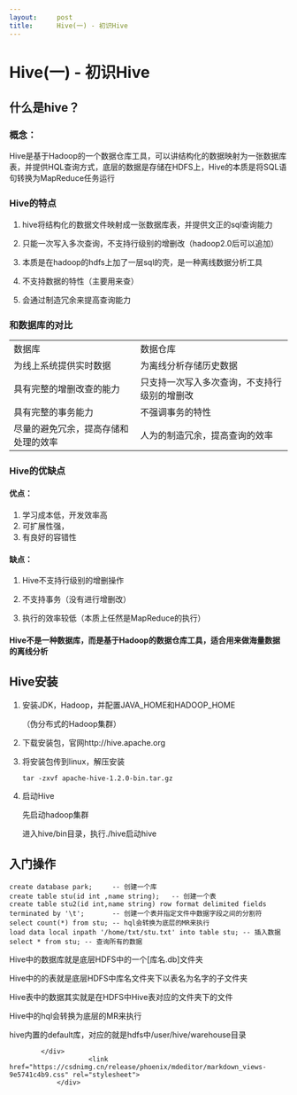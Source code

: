 ```yaml
---
layout:     post
title:      Hive(一) - 初识Hive
---
```

<div id="article_content" class="article_content clearfix csdn-tracking-statistics" data-pid="blog" data-mod="popu_307" data-dsm="post">
								            <div id="content_views" class="markdown_views prism-atom-one-dark">
							<!-- flowchart 箭头图标 勿删 -->
							<svg xmlns="http://www.w3.org/2000/svg" style="display: none;"><path stroke-linecap="round" d="M5,0 0,2.5 5,5z" id="raphael-marker-block" style="-webkit-tap-highlight-color: rgba(0, 0, 0, 0);"></path></svg>
							<h1><a id="Hive__Hive_0"></a>Hive(一) - 初识Hive</h1>
<h2><a id="hive_2"></a>什么是hive？</h2>
<h3><a id="_4"></a>概念：</h3>
<p>Hive是基于Hadoop的一个数据仓库工具，可以讲结构化的数据映射为一张数据库表，并提供HQL查询方式，底层的数据是存储在HDFS上，Hive的本质是将SQL语句转换为MapReduce任务运行</p>
<h3><a id="Hive_8"></a>Hive的特点</h3>
<ol>
<li>
<p>hive将结构化的数据文件映射成一张数据库表，并提供文正的sql查询能力</p>
</li>
<li>
<p>只能一次写入多次查询，不支持行级别的增删改（hadoop2.0后可以追加）</p>
</li>
<li>
<p>本质是在hadoop的hdfs上加了一层sql的壳，是一种离线数据分析工具</p>
</li>
<li>
<p>不支持数据的特性（主要用来查）</p>
</li>
<li>
<p>会通过制造冗余来提高查询能力</p>
</li>
</ol>
<h3><a id="_17"></a>和数据库的对比</h3>
<table><tbody><tr><td>数据库</td><td>数据仓库</td>  </tr>
	   <tr><td>为线上系统提供实时数据</td><td>为离线分析存储历史数据</td> </tr>
    <tr><td>具有完整的增删改查的能力</td><td>只支持一次写入多次查询，不支持行级别的增删改</td> </tr>
       <tr><td>具有完整的事务能力</td><td>不强调事务的特性</td> </tr>
        <tr><td>尽量的避免冗余，提高存储和处理的效率</td><td>人为的制造冗余，提高查询的效率</td> </tr></tbody></table>
<h3><a id="Hive_25"></a>Hive的优缺点</h3>
<h4><a id="_27"></a>优点：</h4>
<ol>
<li>学习成本低，开发效率高</li>
<li>可扩展性强，</li>
<li>有良好的容错性</li>
</ol>
<h4><a id="_33"></a>缺点：</h4>
<ol>
<li>
<p>Hive不支持行级别的增删操作</p>
</li>
<li>
<p>不支持事务（没有进行增删改）</p>
</li>
<li>
<p>执行的效率较低（本质上任然是MapReduce的执行）</p>
</li>
</ol>
<h4><a id="HiveHadoop_40"></a>Hive不是一种数据库，而是基于Hadoop的数据仓库工具，适合用来做海量数据的离线分析</h4>
<h2><a id="Hive_44"></a>Hive安装</h2>
<ol>
<li>
<p>安装JDK，Hadoop，并配置JAVA_HOME和HADOOP_HOME</p>
<p>（伪分布式的Hadoop集群）</p>
</li>
<li>
<p>下载安装包，官网http://hive.apache.org</p>
</li>
<li>
<p>将安装包传到linux，解压安装</p>
<pre><code>tar -zxvf apache-hive-1.2.0-bin.tar.gz
</code></pre>
</li>
<li>
<p>启动Hive</p>
<p>先启动hadoop集群</p>
<p>进入hive/bin目录，执行./hive启动hive</p>
</li>
</ol>
<h2><a id="_64"></a>入门操作</h2>
<pre><code class="prism language-mysql">create database park;     -- 创建一个库
create table stu(id int ,name string);   -- 创建一个表
create table stu2(id int,name string) row format delimited fields terminated by '\t';       -- 创建一个表并指定文件中数据字段之间的分割符
select count(*) from stu; -- hql会转换为底层的MR来执行
load data local inpath '/home/txt/stu.txt' into table stu; -- 插入数据
select * from stu; -- 查询所有的数据
</code></pre>
<p>Hive中的数据库就是底层HDFS中的一个[库名.db]文件夹</p>
<p>Hive中的的表就是底层HDFS中库名文件夹下以表名为名字的子文件夹</p>
<p>Hive表中的数据其实就是在HDFS中Hive表对应的文件夹下的文件</p>
<p>Hive中的hql会转换为底层的MR来执行</p>
<p>hive内置的default库，对应的就是hdfs中/user/hive/warehouse目录</p>

            </div>
						<link href="https://csdnimg.cn/release/phoenix/mdeditor/markdown_views-9e5741c4b9.css" rel="stylesheet">
                </div>